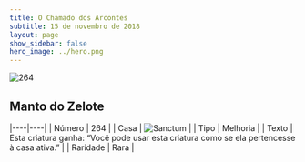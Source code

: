 ```yaml
---
title: O Chamado dos Arcontes
subtitle: 15 de novembro de 2018
layout: page
show_sidebar: false
hero_image: ../hero.png
---
```


![264](https://cdn.keyforgegame.com/media/card_front/pt/341_264_JQ9XCRRXC36G_pt.png)

## Manto do Zelote

|----|----|
| Número | 264 |
| Casa | ![Sanctum](https://archonarcana.com/images/thumb/c/c7/Sanctum.png/22px-Sanctum.png "Santuário") |
| Tipo | Melhoria |
| Texto | Esta criatura ganha: “Você pode usar esta criatura como se ela pertencesse à casa ativa.” |
| Raridade | Rara |
